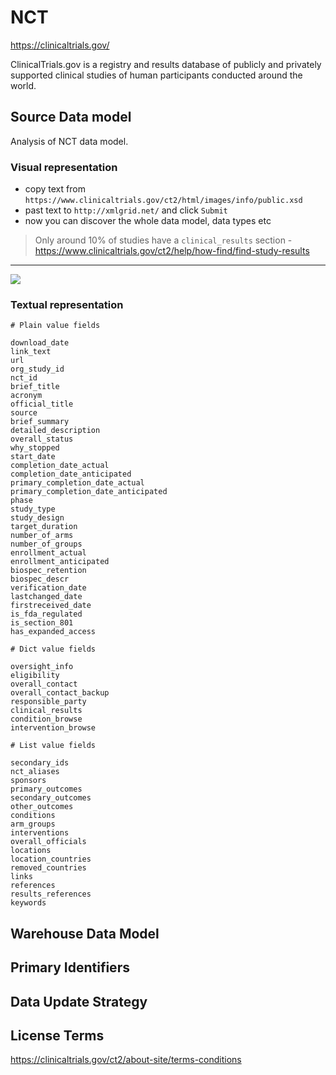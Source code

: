 # NCT

https://clinicaltrials.gov/

ClinicalTrials.gov is a registry and results database of publicly and privately supported clinical studies of human participants conducted around the world.

## Source Data model

Analysis of NCT data model.

### Visual representation

- copy text from `https://www.clinicaltrials.gov/ct2/html/images/info/public.xsd`
- past text to `http://xmlgrid.net/` and click `Submit`
- now you can discover the whole data model, data types etc

> Only around 10% of studies have a `clinical_results` section - https://www.clinicaltrials.gov/ct2/help/how-find/find-study-results

---

![](https://cloud.githubusercontent.com/assets/557395/10075868/d77548fe-62e0-11e5-84e0-c81ec6badcfe.png)

### Textual representation

```
# Plain value fields

download_date
link_text
url
org_study_id
nct_id
brief_title
acronym
official_title
source
brief_summary
detailed_description
overall_status
why_stopped
start_date
completion_date_actual
completion_date_anticipated
primary_completion_date_actual
primary_completion_date_anticipated
phase
study_type
study_design
target_duration
number_of_arms
number_of_groups
enrollment_actual
enrollment_anticipated
biospec_retention
biospec_descr
verification_date
lastchanged_date
firstreceived_date
is_fda_regulated
is_section_801
has_expanded_access

# Dict value fields

oversight_info
eligibility
overall_contact
overall_contact_backup
responsible_party
clinical_results
condition_browse
intervention_browse

# List value fields

secondary_ids
nct_aliases
sponsors
primary_outcomes
secondary_outcomes
other_outcomes
conditions
arm_groups
interventions
overall_officials
locations
location_countries
removed_countries
links
references
results_references
keywords
```

## Warehouse Data Model

## Primary Identifiers

## Data Update Strategy

## License Terms

https://clinicaltrials.gov/ct2/about-site/terms-conditions
